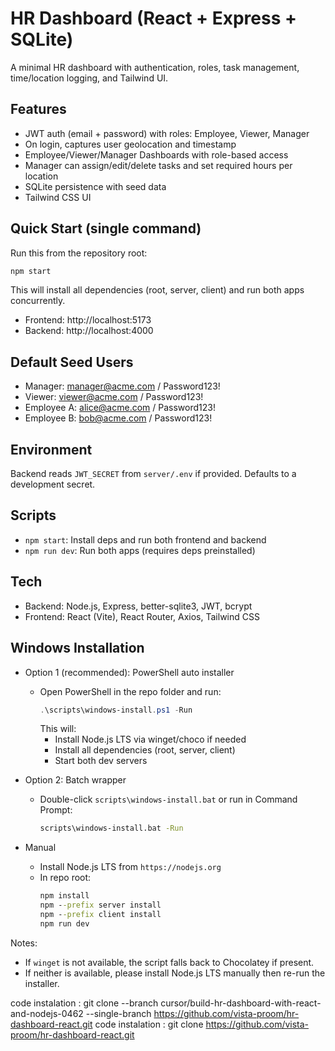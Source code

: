 # HR Dashboard (React + Express + SQLite)

A minimal HR dashboard with authentication, roles, task management, time/location logging, and Tailwind UI.

## Features
- JWT auth (email + password) with roles: Employee, Viewer, Manager
- On login, captures user geolocation and timestamp
- Employee/Viewer/Manager Dashboards with role-based access
- Manager can assign/edit/delete tasks and set required hours per location
- SQLite persistence with seed data
- Tailwind CSS UI

## Quick Start (single command)
Run this from the repository root:

```bash
npm start
```

This will install all dependencies (root, server, client) and run both apps concurrently.

- Frontend: http://localhost:5173
- Backend: http://localhost:4000

## Default Seed Users
- Manager: manager@acme.com / Password123!
- Viewer: viewer@acme.com / Password123!
- Employee A: alice@acme.com / Password123!
- Employee B: bob@acme.com / Password123!

## Environment
Backend reads `JWT_SECRET` from `server/.env` if provided. Defaults to a development secret.

## Scripts
- `npm start`: Install deps and run both frontend and backend
- `npm run dev`: Run both apps (requires deps preinstalled)

## Tech
- Backend: Node.js, Express, better-sqlite3, JWT, bcrypt
- Frontend: React (Vite), React Router, Axios, Tailwind CSS

## Windows Installation
- Option 1 (recommended): PowerShell auto installer
  - Open PowerShell in the repo folder and run:
    ```powershell
    .\scripts\windows-install.ps1 -Run
    ```
    This will:
    - Install Node.js LTS via winget/choco if needed
    - Install all dependencies (root, server, client)
    - Start both dev servers

- Option 2: Batch wrapper
  - Double-click `scripts\windows-install.bat` or run in Command Prompt:
    ```bat
    scripts\windows-install.bat -Run
    ```

- Manual
  - Install Node.js LTS from `https://nodejs.org`
  - In repo root:
    ```bat
    npm install
    npm --prefix server install
    npm --prefix client install
    npm run dev
    ```

Notes:
- If `winget` is not available, the script falls back to Chocolatey if present.
- If neither is available, please install Node.js LTS manually then re-run the installer.

code instalation : git clone --branch cursor/build-hr-dashboard-with-react-and-nodejs-0462 --single-branch https://github.com/vista-proom/hr-dashboard-react.git
code instalation : git clone https://github.com/vista-proom/hr-dashboard-react.git
